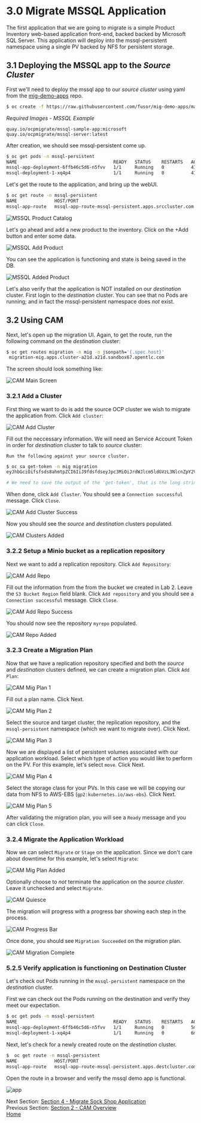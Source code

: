 # 3.0 Migrate MSSQL Application

The first application that we are going to migrate is a simple Product Inventory web-based application front-end, backed backed by Microsoft SQL Server.  This application will deploy into the mssql-persistent namespace using a single PV backed by NFS for persistent storage.

## 3.1 Deploying the MSSQL app to the _Source Cluster_
First we'll need to deploy the mssql app to our _source cluster_ using yaml from the [mig-demo-apps](https://github.com/fusor/mig-demo-apps/) repo.
```bash
$ oc create -f https://raw.githubusercontent.com/fusor/mig-demo-apps/master/apps/mssql-app/manifest.yaml
```

_Required Images - MSSQL Example_
```
quay.io/ocpmigrate/mssql-sample-app:microsoft
quay.io/ocpmigrate/mssql-server:latest
```

After creation, we should see mssql-persistent come up.

```bash
$ oc get pods -n mssql-persistent
NAME                                    READY   STATUS    RESTARTS   AGE
mssql-app-deployment-6ffb46c5d6-n5fvv   1/1     Running   0          41m
mssql-deployment-1-xq4p4                1/1     Running   0          41m
```

Let's get the route to the application, and bring up the webUI.

```bash
$ oc get route -n mssql-persistent
NAME              HOST/PORT                                                       PATH   SERVICES     PORT 
mssql-app-route   mssql-app-route-mssql-persistent.apps.srccluster.com          db-app-svc   5000 
```

![MSSQL Product Catalog](./screenshots/lab5/mssql-product-catalog.png)

Let's go ahead and add a new product to the inventory.  Click on the +Add button and enter some data.

![MSSQL Add Product](./screenshots/lab5/mssql-add-product.png)

You can see the application is functioning and state is being saved in the DB.  

![MSSQL Added Product](./screenshots/lab5/mssql-added-product.png)

Let's also verify that the application is NOT installed on our _destination_ cluster.  First login to the _destination_ cluster. You can see that no Pods are running; and in fact the mssql-persistent namespace does *not* exist.

## 3.2 Using CAM

Next, let's open up the migration UI. Again, to get the route, run the following command on the _destination_ cluster:
```bash
$ oc get routes migration -n mig -o jsonpath='{.spec.host}'
 migration-mig.apps.cluster-a21d.a21d.sandbox67.opentlc.com
```

The screen should look something like:

![CAM Main Screen](./screenshots/lab5/cam-main-screen.png)

### 3.2.1 Add a Cluster

First thing we want to do is add the source OCP cluster we wish to migrate the
application from. Click `Add cluster`:

![CAM Add Cluster](./screenshots/lab5/cam-add-cluster.png)

Fill out the neccessary information. We will need an Service Account Token in order for _destination_ cluster to talk to _source_ cluster:

`Run the following against your source cluster.`

```bash
$ oc sa get-token -n mig migration
eyJhbGciOifsfsds8ahmtpZCI6IiJ9fdsfdseyJpc3MiOiJrdWJlcm5ldGVzL3NlcnZpY2VhY2NvdW50Iiwia3ViZXJuZXRlcy5pby9zZXJ2aWNlYWNjb3VudC9uYW1lc3BhY2UiOiJtaWciLCJrdWJlcm5ldGVzLmlvL3NlcnZpY2VhY2NvdW50L3NlY3JldC5uYW1lIjoibWlnLXRva2VuLTdxMnhjIiwia3ViZXJuZXRlcy5pby9zZXJ2aWNlYWNjb3VudC9zZXJ2aWNlLWFjY291bnQubmFtZSI6Im1pZyIsImt1YmVybmss7gc2VydmljZWFjY291bnQvc2VydmljZS1hY2NvdW50LnVpZCI6IjQ5NjYyZjgxLWEzNDItMTFlOS05NGRjLTA2MDlkNjY4OTQyMCIsInN1YiI6InN5c3RlbTpzZXJ2aWNlYWNjb3VudDptaWc6bWlnIn0.Qhcv0cwP539nSxbhIHFNHen0PNXSfLgBiDMFqt6BvHZBLET_UK0FgwyDxnRYRnDAHdxAGHN3dHxVtwhu-idHKI-mKc7KnyNXDfWe5O0c1xWv63BbEvyXnTNvpJuW1ChUGCY04DBb6iuSVcUMi04Jy_sVez00FCQ56xMSFzy5nLW5QpLFiFOTj2k_4Krcjhs8dgf02dgfkkshshjfgfsdfdsfdsa8fdsgdsfd8fasfdaTScsu4lEDSbMY25rbpr-XqhGcGKwnU58qlmtJcBNT3uffKuxAdgbqa-4zt9cLFeyayTKmelc1MLswlOvu3vvJ2soFx9VzWdPbGRMsjZWWLvJ246oyzwykYlBunYJbX3D_uPfyqoKfzA

# We need to save the output of the 'get-token', that is the long string we will enter into the mig-ui when we create a new cluster entry.
```

When done, click `Add Cluster`. You should see a `Connection successful` message. Click `Close`.

![CAM Add Cluster Success](./screenshots/lab5/cam-add-cluster-success.png)

Now you should see the _source_ and _destination_ clusters populated.

![CAM Clusters Added](./screenshots/lab5/cam-clusters-added.png)

### 3.2.2 Setup a Minio bucket as a replication repository

Next we want to add a replication repository. Click `Add Repository`:

![CAM Add Repo](./screenshots/lab5/cam-add-repo.png)

Fill out the information from the from the bucket we created in Lab 2.  Leave the `S3 Bucket Region` field blank.  Click `Add repository` and you should see a `Connection successful` message. Click `Close`.

![CAM Add Repo Success](./screenshots/lab5/cam-add-repo-success.png)

You should now see the repository `myrepo` populated.

![CAM Repo Added](./screenshots/lab5/cam-repo-added.png)

### 3.2.3 Create a Migration Plan

Now that we have a replication repository specified and both the _source_ and
_destination_ clusters defined, we can create a migration plan. Click `Add Plan`:

![CAM Mig Plan 1](./screenshots/lab5/cam-mig-plan-1.png)

Fill out a plan name. Click Next.

![CAM Mig Plan 2](./screenshots/lab5/cam-mig-plan-2.png)

Select the source and target cluster, the replication repository, and the `mssql-persistent` namespace (which we want to migrate over). Click Next.

![CAM Mig Plan 3](./screenshots/lab5/cam-mig-plan-3.png)

Now we are displayed a list of persistent volumes associated with our
application workload. Select which type of action you would like to perform on the PV. For this example, let's select `move`.  Click Next.

![CAM Mig Plan 4](./screenshots/lab5/cam-mig-plan-4.png)

Select the storage class for your PVs.  In this case we will be copying our data from NFS to AWS-EBS (`gp2:kubernetes.io/aws-ebs`).  Click Next.

![CAM Mig Plan 5](./screenshots/lab5/cam-mig-plan-5.png)

After validating the migration plan, you will see a `Ready` message and you can click `Close`.

### 3.2.4 Migrate the Application Workload

Now we can select `Migrate` or `Stage` on the application. Since we don't care about downtime for this example, let's select `Migrate`:

![CAM Mig Plan Added](./screenshots/lab5/cam-mig-plan-added.png)

Optionally choose to *not* terminate the application on the _source cluster_.
Leave it unchecked and select `Migrate`.

![CAM Quiesce](./screenshots/lab5/cam-quiesce.png)

The migration will progress with a progress bar showing each step in the process.

![CAM Progress Bar](./screenshots/lab5/cam-progress-bar.png)

Once done, you should see `Migration Succeeded` on the migration plan.

![CAM Migration Complete](./screenshots/lab5/cam-migration-complete.png)


### 5.2.5 Verify application is functioning on Destination Cluster

Let's check out Pods running in the `mssql-persistent` namespace on the _destination_ cluster.

First we can check out the Pods running on the destination and verify they meet our expectation.
```bash
$ oc get pods -n mssql-persistent
NAME                                    READY   STATUS    RESTARTS   AGE
mssql-app-deployment-6ffb46c5d6-n5fvv   1/1     Running   0          5m
mssql-deployment-1-xq4p4                1/1     Running   0          6m
```

Next, let's check for a newly created route on the _destination_ cluster.
```bash
$  oc get route -n mssql-persistent
NAME              HOST/PORT                                                 PATH   SERVICES   
mssql-app-route   mssql-app-route-mssql-persistent.apps.destcluster.com     db-app-svc   5000 
```

Open the route in a browser and verify the mssql demo app is functional.

![app](./screenshots/lab5/mssql-persistent-app-ocp4.png)

Next Section: [Section 4 - Migrate Sock Shop Application](./4.md)<br>
Previous Section: [Section 2 - CAM Overview](./2.md)<br>
[Home](./README.md)
